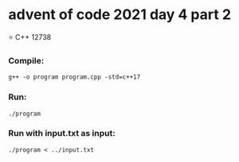 # advent of code 2021 day 4 part 2
⭐ C++ 12738
### Compile:
```
g++ -o program program.cpp -std=c++17
```
### Run:
```
./program
```
### Run with input.txt as input:
```
./program < ../input.txt
```
